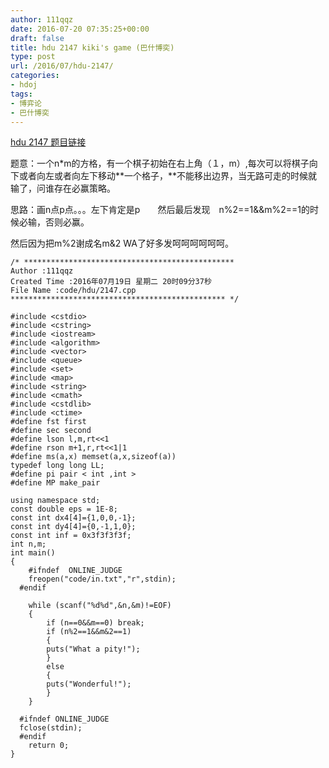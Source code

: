 ```yaml
---
author: 111qqz
date: 2016-07-20 07:35:25+00:00
draft: false
title: hdu 2147 kiki's game (巴什博奕)
type: post
url: /2016/07/hdu-2147/
categories:
- hdoj
tags:
- 博弈论
- 巴什博奕
---
```


[hdu 2147 题目链接](http://acm.hdu.edu.cn/showproblem.php?pid=2147)



题意：一个n*m的方格，有一个棋子初始在右上角（１，m）,每次可以将棋子向下或者向左或者向左下移动**一个格子，**不能移出边界，当无路可走的时候就输了，问谁存在必赢策略。

思路：画n点p点。。。左下肯定是p　　然后最后发现　n%2==1&&m%2==1的时候必输，否则必赢。

然后因为把m%2谢成名m&2 WA了好多发呵呵呵呵呵呵。



 

    
    /* ***********************************************
    Author :111qqz
    Created Time :2016年07月19日 星期二 20时09分37秒
    File Name :code/hdu/2147.cpp
    ************************************************ */
    
    #include <cstdio>
    #include <cstring>
    #include <iostream>
    #include <algorithm>
    #include <vector>
    #include <queue>
    #include <set>
    #include <map>
    #include <string>
    #include <cmath>
    #include <cstdlib>
    #include <ctime>
    #define fst first
    #define sec second
    #define lson l,m,rt<<1
    #define rson m+1,r,rt<<1|1
    #define ms(a,x) memset(a,x,sizeof(a))
    typedef long long LL;
    #define pi pair < int ,int >
    #define MP make_pair
    
    using namespace std;
    const double eps = 1E-8;
    const int dx4[4]={1,0,0,-1};
    const int dy4[4]={0,-1,1,0};
    const int inf = 0x3f3f3f3f;
    int n,m;
    int main()
    {
    	#ifndef  ONLINE_JUDGE 
    	freopen("code/in.txt","r",stdin);
      #endif
        
    	while (scanf("%d%d",&n,&m)!=EOF)
    	{
    	    if (n==0&&m==0) break;
    	    if (n%2==1&&m&2==1)
    	    {
    		puts("What a pity!");
    	    }
    	    else
    	    {
    		puts("Wonderful!");
    	    }
    	}
    
      #ifndef ONLINE_JUDGE  
      fclose(stdin);
      #endif
        return 0;
    }
    




